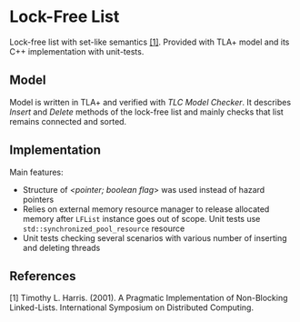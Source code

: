 # Lock-Free List

Lock-free list with set-like semantics [[1]](#1). Provided with TLA+ model and its C++ implementation with unit-tests.

## Model

Model is written in TLA+ and verified with _TLC Model Checker_. It describes _Insert_ and _Delete_ methods of the lock-free list and mainly checks that list remains connected and sorted.

## Implementation

Main features:
* Structure of _<pointer; boolean flag_> was used instead of hazard pointers
* Relies on external memory resource manager to release allocated memory after `LFList` instance goes out of scope. Unit tests use `std::synchronized_pool_resource` resource
* Unit tests checking several scenarios with various number of inserting and deleting threads

## References
<a id="1">[1]</a> 
Timothy L. Harris. (2001).
A Pragmatic Implementation of Non-Blocking Linked-Lists. International Symposium on Distributed Computing.
